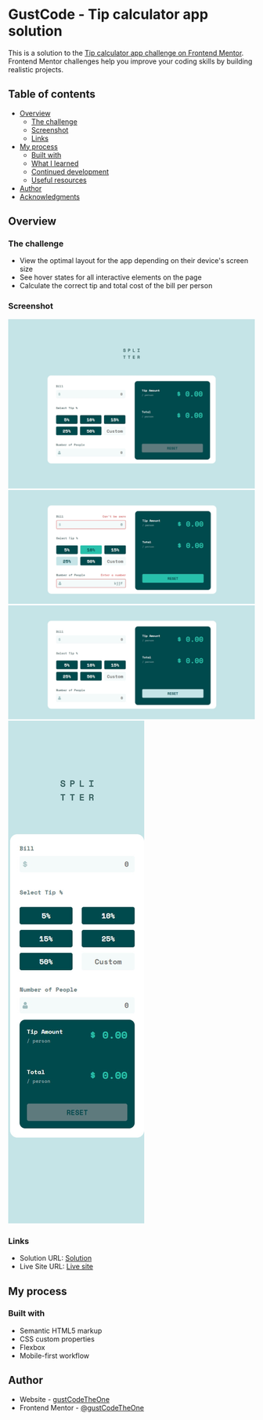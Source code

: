 # GustCode - Tip calculator app solution

This is a solution to the [Tip calculator app challenge on Frontend Mentor](https://www.frontendmentor.io/challenges/tip-calculator-app-ugJNGbJUX). Frontend Mentor challenges help you improve your coding skills by building realistic projects.

## Table of contents

- [Overview](#overview)
  - [The challenge](#the-challenge)
  - [Screenshot](#screenshot)
  - [Links](#links)
- [My process](#my-process)
  - [Built with](#built-with)
  - [What I learned](#what-i-learned)
  - [Continued development](#continued-development)
  - [Useful resources](#useful-resources)
- [Author](#author)
- [Acknowledgments](#acknowledgments)

## Overview

### The challenge

- View the optimal layout for the app depending on their device's screen size
- See hover states for all interactive elements on the page
- Calculate the correct tip and total cost of the bill per person

### Screenshot

![](./Tip-Calculator-App-Desktop.jpg)
![](./Tip-Calculator-App-Desktop-Invalid-Hover.jpg)
![](./Tip-Calculator-App-Desktop-Reset-Hover.jpg)
![](./Tip-Calculator-App-Mobile.jpg)

### Links

- Solution URL: [Solution](https://www.frontendmentor.io/solutions/tip-calculator-app-with-html-css-flexbox-and-javascript-OSizOZRt4)
- Live Site URL: [Live site](https://gustcodetheone.github.io/tipCalculatorApp/)

## My process

### Built with

- Semantic HTML5 markup
- CSS custom properties
- Flexbox
- Mobile-first workflow

## Author

- Website - [gustCodeTheOne](https://github.com/gustCodeTheOne/)
- Frontend Mentor - [@gustCodeTheOne](https://www.frontendmentor.io/profile/gustCodeTheOne)
